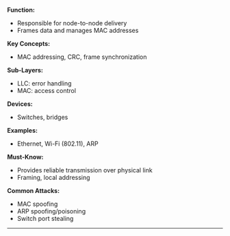 
**Function:**  
- Responsible for node-to-node delivery  
- Frames data and manages MAC addresses

**Key Concepts:**  
- MAC addressing, CRC, frame synchronization

**Sub-Layers:**  
- LLC: error handling  
- MAC: access control

**Devices:**  
- Switches, bridges

**Examples:**  
- Ethernet, Wi-Fi (802.11), ARP

**Must-Know:**  
- Provides reliable transmission over physical link  
- Framing, local addressing

**Common Attacks:**  
- MAC spoofing  
- ARP spoofing/poisoning  
- Switch port stealing  

---
